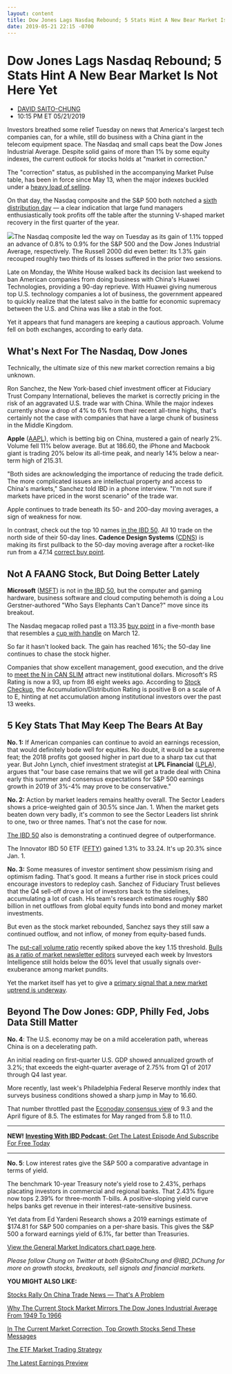 ```yaml
---
layout: content
title: Dow Jones Lags Nasdaq Rebound; 5 Stats Hint A New Bear Market Is Not Here Yet
date: 2019-05-21 22:15 -0700
---
```



Dow Jones Lags Nasdaq Rebound; 5 Stats Hint A New Bear Market Is Not Here Yet
==============================================================================




* [DAVID SAITO-CHUNG](https://www.investors.com/author/chungd/ "Posts by DAVID SAITO-CHUNG")
* 10:15 PM ET 05/21/2019




Investors breathed some relief Tuesday on news that America's largest tech companies can, for a while, still do business with a China giant in the telecom equipment space. The Nasdaq and small caps beat the Dow Jones Industrial Average. Despite solid gains of more than 1% by some equity indexes, the current outlook for stocks holds at "market in correction."




The "correction" status, as published in the accompanying Market Pulse table, has been in force since May 13, when the major indexes buckled under a [heavy load of selling](https://www.investors.com/how-to-invest/investors-corner/how-to-spot-stock-market-tops-track-the-distribution-days/).


On that day, the Nasdaq composite and the S&P 500 both notched a [sixth distribution day](https://www.investors.com/how-to-invest/investors-corner/how-do-you-spot-a-major-market-top-easy-look-for-heavy-distribution/) — a clear indication that large fund managers enthusiastically took profits off the table after the stunning V-shaped market recovery in the first quarter of the year.


![](https://www.investors.com/wp-content/uploads/2019/05/MP052119-221x300.jpg)The Nasdaq composite led the way on Tuesday as its gain of 1.1% topped an advance of 0.8% to 0.9% for the S&P 500 and the Dow Jones Industrial Average, respectively. The Russell 2000 did even better: Its 1.3% gain recouped roughly two thirds of its losses suffered in the prior two sessions.


Late on Monday, the White House walked back its decision last weekend to ban American companies from doing business with China's Huawei Technologies, providing a 90-day reprieve. With Huawei giving numerous top U.S. technology companies a lot of business, the government appeared to quickly realize that the latest salvo in the battle for economic supremacy between the U.S. and China was like a stab in the foot.


Yet it appears that fund managers are keeping a cautious approach. Volume fell on both exchanges, according to early data.


What's Next For The Nasdaq, Dow Jones
-------------------------------------


Technically, the ultimate size of this new market correction remains a big unknown.


Ron Sanchez, the New York-based chief investment officer at Fiduciary Trust Company International, believes the market is correctly pricing in the risk of an aggravated U.S. trade war with China. While the major indexes currently show a drop of 4% to 6% from their recent all-time highs, that's certainly not the case with companies that have a large chunk of business in the Middle Kingdom.



**Apple** ([AAPL](https://research.investors.com/quote.aspx?symbol=AAPL)), which is betting big on China, mustered a gain of nearly 2%. Volume fell 11% below average. But at 186.60, the iPhone and Macbook giant is trading 20% below its all-time peak, and nearly 14% below a near-term high of 215.31.


"Both sides are acknowledging the importance of reducing the trade deficit. The more complicated issues are intellectual property and access to China's markets," Sanchez told IBD in a phone interview. "I'm not sure if markets have priced in the worst scenario" of the trade war.


Apple continues to trade beneath its 50- and 200-day moving averages, a sign of weakness for now.



In contrast, check out the top 10 names [in the IBD 50](https://research.investors.com/stock-lists/ibd-50/). All 10 trade on the north side of their 50-day lines. **Cadence Design Systems** ([CDNS](https://research.investors.com/quote.aspx?symbol=CDNS)) is making its first pullback to the 50-day moving average after a rocket-like run from a 47.14 [correct buy point](https://www.investors.com/how-to-invest/investors-corner/chart-reading-basics-how-a-buy-point-marks-a-time-of-opportunity/).


Not A FAANG Stock, But Doing Better Lately
------------------------------------------


**Microsoft** ([MSFT](https://research.investors.com/quote.aspx?symbol=MSFT)) is not in [the IBD 50](https://leaderboard.investors.com/#/ibd50/full), but the computer and gaming hardware, business software and cloud computing behemoth is doing a Lou Gerstner-authored "Who Says Elephants Can't Dance?" move since its breakout.



The Nasdaq megacap rolled past a 113.35 [buy point](https://www.investors.com/how-to-invest/investors-corner/chart-reading-basics-how-a-buy-point-marks-a-time-of-opportunity/) in a five-month base that resembles a [cup with handle](https://www.investors.com/how-to-invest/investors-corner/the-basics-how-to-analyze-a-stocks-cup-with-handle/) on March 12.


So far it hasn't looked back. The gain has reached 16%; the 50-day line continues to chase the stock higher.


Companies that show excellent management, good execution, and the drive to [meet the N in CAN SLIM](https://www.investors.com/ibd-university/can-slim/) attract new institutional dollars. Microsoft's RS Rating is now a 93, up from 86 eight weeks ago. According to [Stock Checkup](https://research.investors.com/stock-checkup/nasdaq-microsoft-corp-msft.aspx), the Accumulation/Distribution Rating is positive B on a scale of A to E, hinting at net accumulation among institutional investors over the past 13 weeks.


5 Key Stats That May Keep The Bears At Bay
------------------------------------------


**No. 1:** If American companies can continue to avoid an earnings recession, that would definitely bode well for equities. No doubt, it would be a supreme feat; the 2018 profits got goosed higher in part due to a sharp tax cut that year. But John Lynch, chief investment strategist at **LPL Financial** ([LPLA](https://research.investors.com/quote.aspx?symbol=LPLA)), argues that "our base case remains that we will get a trade deal with China early this summer and consensus expectations for S&P 500 earnings growth in 2019 of 3%-4% may prove to be conservative."


**No. 2:** Action by market leaders remains healthy overall. The Sector Leaders shows a price-weighted gain of 30.5% since Jan. 1. When the market gets beaten down very badly, it's common to see the Sector Leaders list shrink to one, two or three names. That's not the case for now.


[The IBD 50](https://leaderboard.investors.com/#/ibd50/full) also is demonstrating a continued degree of outperformance.


The Innovator IBD 50 ETF ([FFTY](https://research.investors.com/quote.aspx?symbol=FFTY)) gained 1.3% to 33.24. It's up 20.3% since Jan. 1.


**No. 3:** Some measures of investor sentiment show pessimism rising and optimism fading. That's good. It means a further rise in stock prices could encourage investors to redeploy cash. Sanchez of Fiduciary Trust believes that the Q4 sell-off drove a lot of investors back to the sidelines, accumulating a lot of cash. His team's research estimates roughly $80 billion in net outflows from global equity funds into bond and money market investments.


But even as the stock market rebounded, Sanchez says they still saw a continued outflow, and not inflow, of money from equity-based funds.


The [put-call volume ratio](https://research.investors.com/psychological-market-indicators/chart?type=putcall) recently spiked above the key 1.15 threshold. [Bulls as a ratio of market newsletter editors](https://research.investors.com/psychological-market-indicators/chart?type=bullsbears) surveyed each week by Investors Intelligence still holds below the 60% level that usually signals over-exuberance among market pundits.


Yet the market itself has yet to give a [primary signal that a new market uptrend is underway](https://www.investors.com/how-to-invest/investors-corner/how-to-find-next-stock-market-bottom/).


Beyond The Dow Jones: GDP, Philly Fed, Jobs Data Still Matter
-------------------------------------------------------------


**No. 4**: The U.S. economy may be on a mild acceleration path, whereas China is on a decelerating path.


An initial reading on first-quarter U.S. GDP showed annualized growth of 3.2%; that exceeds the eight-quarter average of 2.75% from Q1 of 2017 through Q4 last year.


More recently, last week's Philadelphia Federal Reserve monthly index that surveys business conditions showed a sharp jump in May to 16.60.


That number throttled past the [Econoday consensus view](https://research.investors.com/economic-calendar/) of 9.3 and the April figure of 8.5. The estimates for May ranged from 5.8 to 11.0.




---


**NEW!** [**Investing With IBD Podcast**: Get The Latest Episode And Subscribe For Free Today](https://www.investors.com/how-to-invest/investing-podcast-how-to-make-more-money-stock-market-top-stocks-stock-charts/)




---


**No. 5**: Low interest rates give the S&P 500 a comparative advantage in terms of yield.


The benchmark 10-year Treasury note's yield rose to 2.43%, perhaps placating investors in commercial and regional banks. That 2.43% figure now tops 2.39% for three-month T-bills. A positive-sloping yield curve helps banks get revenue in their interest-rate-sensitive business.


Yet data from Ed Yardeni Research shows a 2019 earnings estimate of $174.81 for S&P 500 companies on a per-share basis. This gives the S&P 500 a forward earnings yield of 6.1%, far better than Treasuries.


[View the General Market Indicators chart page here](https://www.investors.com/wp-content/uploads/2019/05/IBD2105153358GMI2.pdf).


*Please follow Chung on Twitter at both @SaitoChung and @IBD\_DChung for more on growth stocks, breakouts, sell signals and financial markets.*


**YOU MIGHT ALSO LIKE:**


[Stocks Rally On China Trade News — That's A Problem](https://www.investors.com/market-trend/stock-market-today/dow-jones-futures-apple-stock-market-rally-china-trade-war-news/)


[Why The Current Stock Market Mirrors The Dow Jones Industrial Average From 1949 To 1966](https://www.investors.com/news/stock-market-outlook-2019-new-bull-market/)


[In The Current Market Correction, Top Growth Stocks Send These Messages](https://www.investors.com/stock-lists/ibd-50/current-stock-market-correction-top-stocks-send-new-messages/)


[The ETF Market Trading Strategy](https://www.investors.com/market-trend/ibds-etf-market-strategy/ibds-etf-market-strategy/)


[The Latest Earnings Preview](https://www.investors.com/category/research/earnings-preview/)




